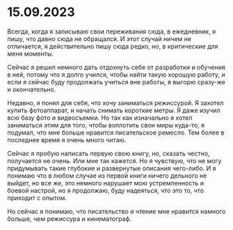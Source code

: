# 15.09.2023

Всегда, когда я записываю свои переживания сюда, в ежедневник, я пишу, что давно сюда не обращался. И этот случай ничем не отличается, я действительно пишу сюда редко, но, в критические для меня моменты.

Сейчас я решил немного дать отдохнуть себе от разработки и обучения в ней, потому что я долго учился, чтобы найти такую хорошую работу, и если я сейчас буду продолжать учиться вне работы, я выгорю сразу-же и окончательно.

Недавно, я понял для себя, что хочу заниматься режиссурой. Я захотел купить фотоаппарат, и начать снимать короткие метры. Я даже изучил всю базу фото и видеосъемки. Но так как изначально я хотел заниматься этим для того, чтобы воплотить свои миры куда-то, я подумал, что мне больше нравится писательское ремесло. Тем более в последнее время я очень много читаю. 

Сейчас я пробую написать первую свою книгу, но, сказать честно, получается не очень. Или мне так кажется. Но я чувствую, что не могу придумывать такие глубокие и развернутые описания чего-либо. И я понимаю что в любом случае из первой книги ничего дельного не выйдет, но все же, это немного нарушает мою устремленность и боевой настрой, но я продолжаю, буду надеяться, что это то, что приходит с опытом.

Но сейчас я понимаю, что писательство и чтение мне нравится намного больше, чем режиссура и кинематограф.
